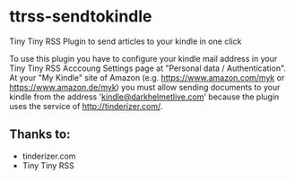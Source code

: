 ttrss-sendtokindle
==================

Tiny Tiny RSS Plugin to send articles to your kindle in one click

To use this plugin you have to configure your kindle mail address in your Tiny Tiny RSS Acccoung Settings page at "Personal data / Authentication".
At your "My Kindle" site of Amazon (e.g.  https://www.amazon.com/myk or  https://www.amazon.de/myk) you must allow sending documents to your kindle from the address 'kindle@darkhelmetlive.com' because the plugin uses the service of http://tinderizer.com/.


Thanks to:
----------
* tinderizer.com
* Tiny Tiny RSS 
